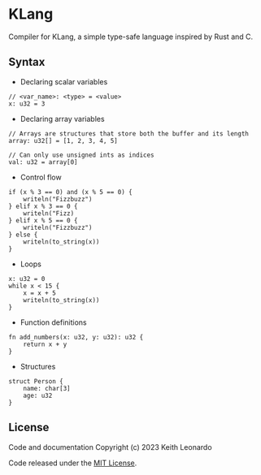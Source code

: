 # KLang

Compiler for KLang, a simple type-safe language inspired by Rust and C.

## Syntax

* Declaring scalar variables

```
// <var_name>: <type> = <value>
x: u32 = 3
```

* Declaring array variables

```
// Arrays are structures that store both the buffer and its length
array: u32[] = [1, 2, 3, 4, 5]

// Can only use unsigned ints as indices
val: u32 = array[0]
```

* Control flow

```
if (x % 3 == 0) and (x % 5 == 0) {
    writeln("Fizzbuzz")
} elif x % 3 == 0 {
    writeln("Fizz)
} elif x % 5 == 0 {
    writeln("Fizzbuzz")
} else {
    writeln(to_string(x))
}
```

* Loops

```
x: u32 = 0 
while x < 15 {
    x = x + 5
    writeln(to_string(x))
}
```

* Function definitions


```
fn add_numbers(x: u32, y: u32): u32 {
    return x + y
}
```

* Structures

```
struct Person {
    name: char[3]
    age: u32
}
```

## License

Code and documentation Copyright (c) 2023 Keith Leonardo

Code released under the [MIT License](https://choosealicense.com/licenses/mit/).
